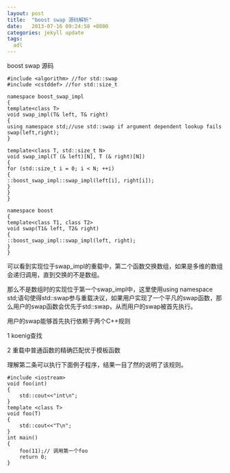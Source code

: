 ```yaml
---
layout: post
title:  "boost swap 源码解析"
date:   2013-07-16 09:24:58 +0800
categories: jekyll update
tags:
  adl 
---
```

  
boost swap 源码

    #include <algorithm> //for std::swap
    #include <cstddef> //for std::size_t
       
    namespace boost_swap_impl
    {
    template<class T>
    void swap_impl(T& left, T& right)
    {
    using namespace std;//use std::swap if argument dependent lookup fails
    swap(left,right);
    }
       
    template<class T, std::size_t N>
    void swap_impl(T (& left)[N], T (& right)[N])
    {
    for (std::size_t i = 0; i < N; ++i)
    {
    ::boost_swap_impl::swap_impl(left[i], right[i]);
    }
    }
    }
       
    namespace boost
    {
    template<class T1, class T2>
    void swap(T1& left, T2& right)
    {
    ::boost_swap_impl::swap_impl(left, right);
    }
    }

可以看到实现位于swap_impl的重载中，第二个函数交换数组，如果是多维的数组会递归调用，直到交换的不是数组。

那么不是数组时的实现位于第一个swap_impl中，这里使用using namespace std;语句使得std::swap参与重载决议，如果用户实现了一个平凡的swap函数，那么用户的swap函数会优先于std::swap，从而用户的swap被首先执行。

用户的swap能够首先执行依赖于两个C++规则

1 koenig查找

2 重载中普通函数的精确匹配优于模板函数

理解第二条可以执行下面例子程序，结果一目了然的说明了该规则。

   

    #include <iostream>
    void foo(int)
    {
        std::cout<<"int\n";
    }
    template <class T>
    void foo(T)
    {
        std::cout<<"T\n";
    }
    int main()
    {
        foo(11);// 调用第一个foo
        return 0;
    }
